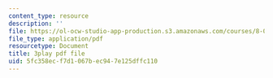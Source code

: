 ```yaml
---
content_type: resource
description: ''
file: https://ol-ocw-studio-app-production.s3.amazonaws.com/courses/8-01sc-classical-mechanics-fall-2016/5fc358ecf7d1067bec947e125dffc110_O_M8asN10oQ.pdf
file_type: application/pdf
resourcetype: Document
title: 3play pdf file
uid: 5fc358ec-f7d1-067b-ec94-7e125dffc110
---
```

